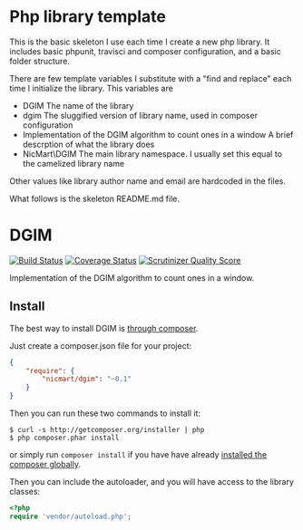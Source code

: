 # Php library template

This is the basic skeleton I use each time I create a new php library. It includes basic phpunit, travisci and composer configuration,
and a basic folder structure.

There are few template variables I substitute with a "find and replace" each time I initialize the library. This variables are
- DGIM The name of the library
- dgim The sluggified version of library name, used in composer configuration
- Implementation of the DGIM algorithm to count ones in a window A brief descrption of what the library does
- NicMart\DGIM The main library namespace. I usually set this equal to the camelized library name

Other values like library author name and email are hardcoded in the files.

What follows is the skeleton README.md file.

# DGIM
[![Build Status](https://travis-ci.org/nicmart/DGIM.png?branch=master)](https://travis-ci.org/nicmart/DGIM)
[![Coverage Status](https://coveralls.io/repos/nicmart/DGIM/badge.png?branch=master)](https://coveralls.io/r/nicmart/DGIM?branch=master)
[![Scrutinizer Quality Score](https://scrutinizer-ci.com/g/nicmart/DGIM/badges/quality-score.png?s=e06818508807c109a8c9354a73fc1a5227426c09)](https://scrutinizer-ci.com/g/nicmart/StringTemplate/)

Implementation of the DGIM algorithm to count ones in a window.

## Install

The best way to install DGIM is [through composer](http://getcomposer.org).

Just create a composer.json file for your project:

```JSON
{
    "require": {
        "nicmart/dgim": "~0.1"
    }
}
```

Then you can run these two commands to install it:

    $ curl -s http://getcomposer.org/installer | php
    $ php composer.phar install

or simply run `composer install` if you have have already [installed the composer globally](http://getcomposer.org/doc/00-intro.md#globally).

Then you can include the autoloader, and you will have access to the library classes:

```php
<?php
require 'vendor/autoload.php';
```